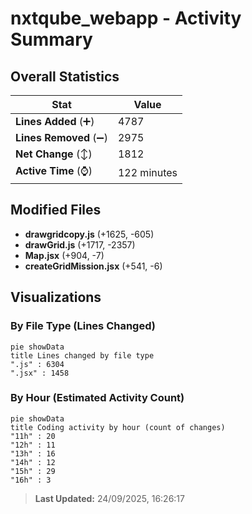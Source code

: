 # nxtqube_webapp - Activity Summary 

## Overall Statistics

| Stat                   | Value                                                             |
| ---------------------- | ----------------------------------------------------------------- |
| **Lines Added** (➕)   | 4787                                          |
| **Lines Removed** (➖) | 2975                                        |
| **Net Change** (↕)    | 1812                |
| **Active Time** (⌚)   | 122 minutes |


## Modified Files
- **drawgridcopy.js** (+1625, -605)
- **drawGrid.js** (+1717, -2357)
- **Map.jsx** (+904, -7)
- **createGridMission.jsx** (+541, -6)

## Visualizations

### By File Type (Lines Changed)

```mermaid
pie showData
title Lines changed by file type
".js" : 6304
".jsx" : 1458
```

### By Hour (Estimated Activity Count)

```mermaid
pie showData
title Coding activity by hour (count of changes)
"11h" : 20
"12h" : 11
"13h" : 16
"14h" : 12
"15h" : 29
"16h" : 3
```


> **Last Updated:** 24/09/2025, 16:26:17